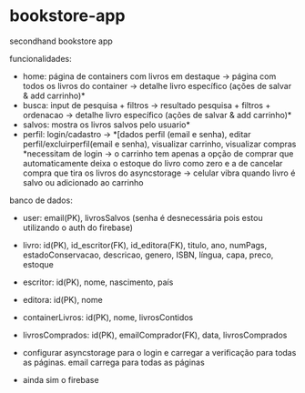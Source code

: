 # bookstore-app

secondhand bookstore app


funcionalidades:
 - home: página de containers com livros em destaque -> página com todos os livros do container -> detalhe livro específico (ações de salvar & add carrinho)*
 - busca: input de pesquisa + filtros -> resultado pesquisa + filtros + ordenacao -> detalhe livro específico (ações de salvar & add carrinho)*
 - salvos: mostra os livros salvos pelo usuario*
 - perfil: login/cadastro -> *[dados perfil (email e senha), editar perfil/excluirperfil(email e senha), visualizar carrinho, visualizar compras
 *necessitam de login
 -> o carrinho tem apenas a opção de comprar que automaticamente deixa o estoque do livro como zero e a de cancelar compra que tira os livros do asyncstorage
 -> celular vibra quando livro é salvo ou adicionado ao carrinho


 banco de dados:
  - user: email(PK), livrosSalvos[](FK) (senha é desnecessária pois estou utilizando o auth do firebase)
  - livro: id(PK), id_escritor(FK), id_editora(FK), titulo, ano, numPags, estadoConservacao, descricao, genero, ISBN, língua, capa, preco, estoque
  - escritor: id(PK), nome, nascimento, país
  - editora: id(PK), nome
  - containerLivros: id(PK), nome, livrosContidos[](FK)
  - livrosComprados: id(PK), emailComprador(FK), data, livrosComprados[](FK)


- configurar asyncstorage para o login e carregar a verificação para todas as páginas. email carrega para todas as páginas 
- ainda sim o firebase
